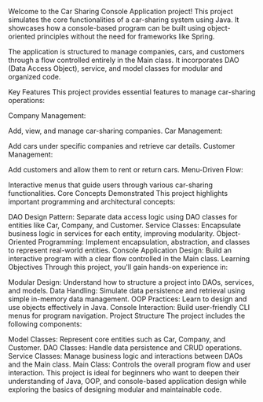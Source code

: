 Welcome to the Car Sharing Console Application project! This project simulates the core functionalities of a car-sharing system using Java. It showcases how a console-based program can be built using object-oriented principles without the need for frameworks like Spring.

The application is structured to manage companies, cars, and customers through a flow controlled entirely in the Main class. It incorporates DAO (Data Access Object), service, and model classes for modular and organized code.

Key Features
This project provides essential features to manage car-sharing operations:

Company Management:

Add, view, and manage car-sharing companies.
Car Management:

Add cars under specific companies and retrieve car details.
Customer Management:

Add customers and allow them to rent or return cars.
Menu-Driven Flow:

Interactive menus that guide users through various car-sharing functionalities.
Core Concepts Demonstrated
This project highlights important programming and architectural concepts:

DAO Design Pattern: Separate data access logic using DAO classes for entities like Car, Company, and Customer.
Service Classes: Encapsulate business logic in services for each entity, improving modularity.
Object-Oriented Programming: Implement encapsulation, abstraction, and classes to represent real-world entities.
Console Application Design: Build an interactive program with a clear flow controlled in the Main class.
Learning Objectives
Through this project, you'll gain hands-on experience in:

Modular Design: Understand how to structure a project into DAOs, services, and models.
Data Handling: Simulate data persistence and retrieval using simple in-memory data management.
OOP Practices: Learn to design and use objects effectively in Java.
Console Interaction: Build user-friendly CLI menus for program navigation.
Project Structure
The project includes the following components:

Model Classes: Represent core entities such as Car, Company, and Customer.
DAO Classes: Handle data persistence and CRUD operations.
Service Classes: Manage business logic and interactions between DAOs and the Main class.
Main Class: Controls the overall program flow and user interaction.
This project is ideal for beginners who want to deepen their understanding of Java, OOP, and console-based application design while exploring the basics of designing modular and maintainable code.




